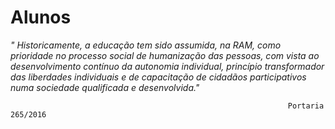 ﻿# Alunos

*" Historicamente, a educação tem sido assumida, na RAM, como prioridade no processo social de humanização das pessoas, com vista ao desenvolvimento contínuo da autonomia individual, princípio transformador das liberdades individuais e de capacitação de cidadãos participativos numa sociedade qualificada e desenvolvida."*

                                                                  Portaria 265/2016